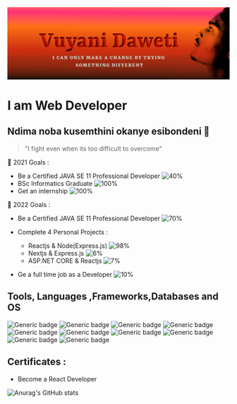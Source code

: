 ![alt text](https://github.com/Loboa/Loboa/blob/main/github.png)

# I am  Web Developer 

## Ndima noba kusemthini okanye esibondeni 👋 
> "I fight even when its too difficult to overcome"



    
:dart: 2021 Goals :  
- Be a Certified JAVA SE 11 Professional Developer ![40%](https://progress-bar.dev/40)
- BSc Informatics Graduate ![100%](https://progress-bar.dev/100)
- Get an internship ![100%](https://progress-bar.dev/100)
                     
 :dart: 2022 Goals :  
- Be a Certified JAVA SE 11 Professional Developer ![70%](https://progress-bar.dev/70)
- Complete 4 Personal Projects : 
    - Reactjs & Node(Express.js) ![98%](https://progress-bar.dev/1)
    - Nextjs & Express.js ![6%](https://progress-bar.dev/1)
    - ASP.NET CORE & Reactjs ![7%](https://progress-bar.dev/0)
    
- Ge a full time job as a Developer ![10%](https://progress-bar.dev/10)


 ## Tools, Languages ,Frameworks,Databases and OS  <br/>
![Generic badge](https://img.shields.io/badge/Language-Java-orange.svg)
![Generic badge](https://img.shields.io/badge/Language-Python-yellow.svg)
![Generic badge](https://img.shields.io/badge/Language-C++-ORANGE.svg)
![Generic badge](https://img.shields.io/badge/Framework-Qt-ORANGE.svg)
![Generic badge](https://img.shields.io/badge/Tool-VSCode-white.svg)
![Generic badge](https://img.shields.io/badge/Tool-IntelliJ-orange.svg)
![Generic badge](https://img.shields.io/badge/Tool-Github-green.svg)
![Generic badge](https://img.shields.io/badge/DB-MySQL-blue.svg)
![Generic badge](https://img.shields.io/badge/DB-OracleExpress-red.svg)
![Generic badge](https://img.shields.io/badge/OS-Linux-ORANGE.svg)


## Certificates :
- Become a React Developer
  
 

![Anurag's GitHub stats](https://github-readme-stats.vercel.app/api?username=vuyanidaweti&show_icons=true&theme=radical)
